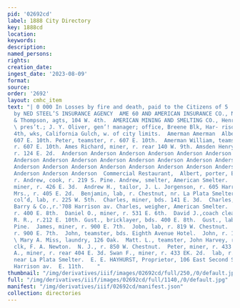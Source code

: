 ```yaml
---
pid: '02692cd'
label: 1888 City Directory
key: 1888cd
location: 
keywords: 
description: 
named_persons: 
rights: 
creation_date: 
ingest_date: '2023-08-09'
format: 
source: 
order: '2692'
layout: cmhc_item
text: "| 0 000 In Losses by fire and death, paid to the Citizens of 5 ' Leadville
  by NED STEEL’S INSURANCE AGENCY  AME 60 AND AMERICAN INSURANCE CO., Newark, Lee
  & Thompson, agts, 104 W. 4th.  AMERICAN MINING AND SMELTING CO., Henry I. Higgins,
  \ pres’t.; J. Y. Oliver, gen’! manager; office, Breene Blk, Har- rison av. se. cor
  4th, wks, California Gulch, w. of city limits.  Amerman Amerman  Albert, clk, r.
  607 E. 10th. Peter, teamster, r. 607 E. 10th.  Amerman William, teamster, John Harvey,
  r. 607 E. 10th. Ames Richard, miner, r. rear 140 W. 9th. Amsden Henry, ore hauler,
  r. 124 E. 2d.  Anderson Anderson Anderson Anderson Anderson Anderson Anderson Anderson
  Anderson Anderson Anderson Anderson Anderson Anderson Anderson Anderson Anderson
  Anderson Anderson Anderson Anderson Anderson Anderson Anderson Anderson Anderson
  Anderson Anderson Anderson  Commercial Restaurant,  Albert, porter, Elbring & Byers,
  r. Andrew, cook, r. 219 S. Pine. Andrew, smelter, American Smelter.  Andrew G.,
  miner, r. 426 E. 3d.  Andrew H., tailor, J. L. Jorgenson, r. 605 Harrison av.. Anna
  Mrs., r. 405 E. 2d.  Benjamin, lab, r. Chestnut, nr. La Plata Smelter. Benjamin,
  col’d, lab, r. 225 W. 5th.  Charles, miner, bds. 141 E. 3d.  Charles, painter, James
  Barry & Co.,r.'708 Harrison av. Charles, weigher, American Smelter.  C. Miss, boarding,
  r. 400 E. 8th.  Daniel O., miner, r. 531 E. 6th.  David J.,coach cleaner, D. & R.G.
  R. R., r.212 E. 10th. Gust., bricklayer, bds. 400 E. 8th.  Gust., lab, r. 219 S.
  Pine.  James, miner, r. 900 E. 7th.  Jobn, lab, r. 819 W. Chestnut.  John, miner,
  r. 900 E. 7th.  John, teamster, bds. Eighth Avenue Hotel.  John, r. 1244 E. 3d.
  \ Mary A. Miss, laundry, 126 Oak.  Matt. L., teamster, John Harvey, r. 224 Michael,
  clk, F. A. Newton.  N. J., r. 850 W. Chestnut.  Peter, miner, r. 433 E. 2d.  Peter
  A., miner, r. rear 404 E. 3d. Swan F., miner, r. 433 EK. 2d.  lab, r. Chestnut,
  near La Plata Smelter.  E. E. HAYHURST, Proprietor, 106 East Second Street.  113
  Harrison av.  E. 11th.    "
thumbnail: "/img/derivatives/iiif/images/02692cd/full/250,/0/default.jpg"
full: "/img/derivatives/iiif/images/02692cd/full/1140,/0/default.jpg"
manifest: "/img/derivatives/iiif/02692cd/manifest.json"
collection: directories
---
```

